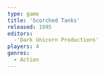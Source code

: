 ```yaml
---
type: game
title: 'Scorched Tanks'
released: 1995
editors: 
  -'Dark Unicorn Productions'
players: 4
genres:
  - Action
---
```

